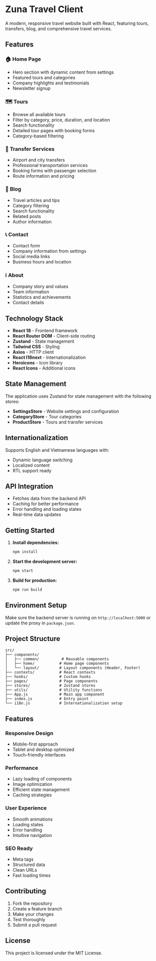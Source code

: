 # Zuna Travel Client

A modern, responsive travel website built with React, featuring tours, transfers, blog, and comprehensive travel services.

## Features

### 🏠 **Home Page**

- Hero section with dynamic content from settings
- Featured tours and categories
- Company highlights and testimonials
- Newsletter signup

### 🗺️ **Tours**

- Browse all available tours
- Filter by category, price, duration, and location
- Search functionality
- Detailed tour pages with booking forms
- Category-based filtering

### 🚗 **Transfer Services**

- Airport and city transfers
- Professional transportation services
- Booking forms with passenger selection
- Route information and pricing

### 📝 **Blog**

- Travel articles and tips
- Category filtering
- Search functionality
- Related posts
- Author information

### 📞 **Contact**

- Contact form
- Company information from settings
- Social media links
- Business hours and location

### ℹ️ **About**

- Company story and values
- Team information
- Statistics and achievements
- Contact details

## Technology Stack

- **React 18** - Frontend framework
- **React Router DOM** - Client-side routing
- **Zustand** - State management
- **Tailwind CSS** - Styling
- **Axios** - HTTP client
- **React I18next** - Internationalization
- **Heroicons** - Icon library
- **React Icons** - Additional icons

## State Management

The application uses Zustand for state management with the following stores:

- **SettingsStore** - Website settings and configuration
- **CategoryStore** - Tour categories
- **ProductStore** - Tours and transfer services

## Internationalization

Supports English and Vietnamese languages with:

- Dynamic language switching
- Localized content
- RTL support ready

## API Integration

- Fetches data from the backend API
- Caching for better performance
- Error handling and loading states
- Real-time data updates

## Getting Started

1. **Install dependencies:**

   ```bash
   npm install
   ```

2. **Start the development server:**

   ```bash
   npm start
   ```

3. **Build for production:**
   ```bash
   npm run build
   ```

## Environment Setup

Make sure the backend server is running on `http://localhost:5000` or update the proxy in `package.json`.

## Project Structure

```
src/
├── components/
│   ├── common/          # Reusable components
│   ├── home/           # Home page components
│   └── layout/         # Layout components (Header, Footer)
├── contexts/           # React contexts
├── hooks/              # Custom hooks
├── pages/              # Page components
├── stores/             # Zustand stores
├── utils/              # Utility functions
├── App.js              # Main app component
├── index.js            # Entry point
└── i18n.js             # Internationalization setup
```

## Features

### Responsive Design

- Mobile-first approach
- Tablet and desktop optimized
- Touch-friendly interfaces

### Performance

- Lazy loading of components
- Image optimization
- Efficient state management
- Caching strategies

### User Experience

- Smooth animations
- Loading states
- Error handling
- Intuitive navigation

### SEO Ready

- Meta tags
- Structured data
- Clean URLs
- Fast loading times

## Contributing

1. Fork the repository
2. Create a feature branch
3. Make your changes
4. Test thoroughly
5. Submit a pull request

## License

This project is licensed under the MIT License.













